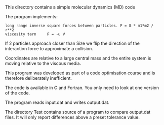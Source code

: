 <!-- B136013 -->

This directory contains a simple molecular dynamics (MD) code

The program implements:

    long range inverse square forces between particles. F = G * m1*m2 / r**2
    viscosity term     F = -u V

If 2 particles approach closer than Size we flip the direction of the
interaction force to approximate a collision.

Coordinates are relative to a large central mass and the entire system is moving relative to the
viscous media.

This program was developed as part of a code optimisation course
and is therefore deliberately inefficient.

The code is available in C and Fortran. You only need to look at one version 
of the code.

The program reads input.dat and writes output.dat.

The directory Test contains source of a program to compare output.dat files.
It will only report differences above a preset tolerance value.

